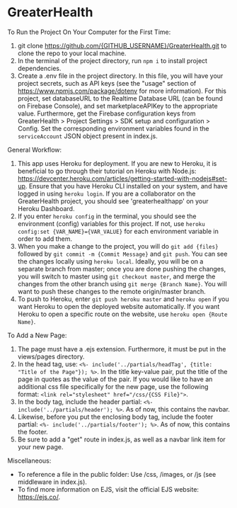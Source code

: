 # GreaterHealth

To Run the Project On Your Computer for the First Time:
1. git clone https://github.com/{GITHUB_USERNAME}/GreaterHealth.git to clone the repo to your local machine.
2. In the terminal of the project directory, run `npm i` to install project dependencies.
3. Create a .env file in the project directory. In this file, you will have your project secrets, such as API keys (see the "usage" section of https://www.npmjs.com/package/dotenv for more information). For this project, set databaseURL to the Realtime Database URL (can be found on Firebase Console), and set marketplaceAPIKey to the appropriate value. Furthermore, get the Firebase configuration keys from GreaterHealth > Project Settings > SDK setup and configuration > Config. Set the corresponding environment variables found in the `serviceAccount` JSON object present in index.js.

General Workflow:
1. This app uses Heroku for deployment. If you are new to Heroku, it is beneficial to go through their tutorial on Heroku with Node.js: https://devcenter.heroku.com/articles/getting-started-with-nodejs#set-up. Ensure that you have Heroku CLI installed on your system, and have logged in using `heroku login`. If you are a collaborator on the GreaterHealth project, you should see 'greaterhealthapp' on your Heroku Dashboard. 
2. If you enter `heroku config` in the terminal, you should see the environment (config) variables for this project. If not, use `heroku config:set {VAR_NAME}={VAR_VALUE}` for each environment variable in order to add them.
3. When you make a change to the project, you will do `git add {files}` followed by `git commit -m {Commit Message}` and `git push`. You can see the changes locally using `heroku local`. Ideally, you will be on a separate branch from master; once you are done pushing the changes, you will switch to master using `git checkout master`, and merge the changes from the other branch using `git merge {Branch Name}`. You will want to push these changes to the remote origin/master branch.
4. To push to Heroku, enter `git push heroku master` and `heroku open` if you want Heroku to open the deployed website automatically. If you want Heroku to open a specific route on the website, use `heroku open {Route Name}`.

To Add a New Page:
1. The page must have a .ejs extension. Furthermore, it must be put in the views/pages directory. 
2. In the head tag, use: `<%- include('../partials/headTag', {title: "Title of the Page"}); %>`. In the title key-value pair, put the title of the page in quotes as the value of the pair. If you would like to have an additional css file specifically for the new page, use the following format: `<link rel="stylesheet" href="/css/{CSS File}">`.
3. In the body tag, include the header partial: `<%- include('../partials/header'); %>`. As of now, this contains the navbar.
4. Likewise, before you put the enclosing body tag, include the footer partial: `<%- include('../partials/footer'); %>`. As of now, this contains the footer.
5. Be sure to add a "get" route in index.js, as well as a navbar link item for your new page.

Miscellaneous:
* To reference a file in the public folder: Use /css, /images, or /js (see middleware in index.js).
* To find more information on EJS, visit the official EJS website: https://ejs.co/.